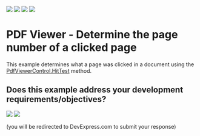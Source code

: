 <!-- default badges list -->
![](https://img.shields.io/endpoint?url=https://codecentral.devexpress.com/api/v1/VersionRange/138145461/24.2.1%2B)
[![](https://img.shields.io/badge/Open_in_DevExpress_Support_Center-FF7200?style=flat-square&logo=DevExpress&logoColor=white)](https://supportcenter.devexpress.com/ticket/details/T830569)
[![](https://img.shields.io/badge/📖_How_to_use_DevExpress_Examples-e9f6fc?style=flat-square)](https://docs.devexpress.com/GeneralInformation/403183)
[![](https://img.shields.io/badge/💬_Leave_Feedback-feecdd?style=flat-square)](#does-this-example-address-your-development-requirementsobjectives)
<!-- default badges end -->
# PDF Viewer - Determine the page number of a clicked page

This example determines what a page was clicked in a document using the [PdfViewerControl.HitTest](https://docs.devexpress.com/WPF/DevExpress.Xpf.PdfViewer.PdfViewerControl.HitTest(System.Windows.Point)) method.

<!-- feedback -->
## Does this example address your development requirements/objectives?

[<img src="https://www.devexpress.com/support/examples/i/yes-button.svg"/>](https://www.devexpress.com/support/examples/survey.xml?utm_source=github&utm_campaign=how-to-determine-the-page-number-of-a-clicked-page&~~~was_helpful=yes) [<img src="https://www.devexpress.com/support/examples/i/no-button.svg"/>](https://www.devexpress.com/support/examples/survey.xml?utm_source=github&utm_campaign=how-to-determine-the-page-number-of-a-clicked-page&~~~was_helpful=no)

(you will be redirected to DevExpress.com to submit your response)
<!-- feedback end -->
